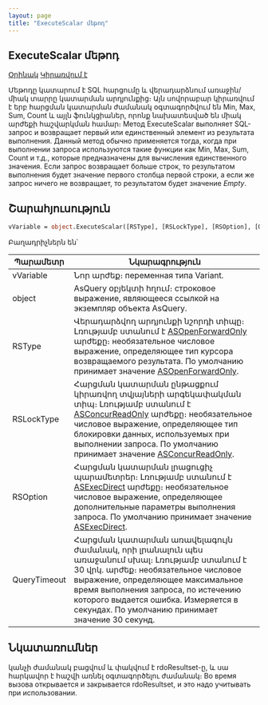 ```yaml
---
layout: page
title: "ExecuteScalar մեթոդ"
---
```


## ExecuteScalar մեթոդ


[Օրինակ](../../Examples/E_AsQuery.md)
[Կիրառվում է](../AsQuery.md)


Մեթոդը կատարում է SQL հարցումը  և վերադարձնում առաջին/միակ տարրը կատարման արդյունքից։ Այն սովորաբար կիրառվում է երբ հարցման կատարման ժամանակ օգտագործվում են Min, Max, Sum, Count և այլն ֆունկցիաներ, որոնք նախատեսված են միակ արժեքի հաշվարկման համար։
Метод ExecuteScalar выполняет SQL-запрос и возвращает первый или единственный элемент из результата выполнения. Данный метод обычно применяется тогда, когда при выполнении запроса используются такие функции как Min, Max, Sum, Count и т.д., которые предназначены для вычисления единственного значения. Если запрос возвращает больше строк, то результатом выполнения будет значение первого столбца первой строки, а если же запрос ничего не возвращает, то результатом будет значение <em>Empty</em>.


## Շարահյուսություն

```vb
vVariable = object.ExecuteScalar([RSType], [RSLockType], [RSOption], [QueryTimeout])
```

Բաղադրիչներն են՝

    
| Պարամետր  | Նկարագրություն |
|--|--|
| vVariable | Նոր արժեք։ переменная типа Variant. |
| object |  AsQuery օբյեկտի հղում։ строковое выражение, являющееся ссылкой на экземпляр объекта AsQuery. |
| RSType | Վերադարձվող արդյունքի նշորդի տիպը։ Լռությամբ ստանում է [ASOpenForwardOnly](../../Constants/const_opencursor_cursortype.md) արժեքը։  необязательное числовое выражение, определяющее тип курсора возвращаемого результата. По умолчанию принимает значение [ASOpenForwardOnly](../../Constants/const_opencursor_cursortype.html). |
| RSLockType | Հարցման կատարման ընթացքում կիրառվող տվյայների արգեկափակման տիպ։ Լռությամբ ստանում է [ASConcurReadOnly](../../Constants/const_opencursor_locktype.md) արժեքը։ необязательное числовое выражение, определяющее тип блокировки данных, используемых при выполнении запроса. По умолчанию принимает значение [ASConcurReadOnly](../../Constants/const_opencursor_locktype.html). |
| RSOption | Հարցման կատարման լրացուցիչ պարամետրեր։  Լռությամբ ստանում է [ASExecDirect](../../Constants/const_executequery_options.md) արժեքը։  необязательное числовое выражение, определяющее дополнительные параметры выполнения запроса. По умолчанию принимает значение [ASExecDirect](../../Constants/const_executequery_options.html). |
| QueryTimeout | Հարցման կատարման առավելագույն ժամանակ, որի լրանալուն պես առաջանում  սխալ։ Լռությամբ ստանում է 30 վրկ. արժեք։ необязательное числовое выражение, определяющее максимальное время выполнения запроса, по истечению которого выдается ошибка. Измеряется в секундах. По умолчанию принимает значение 30 секунд. |


## Նկատառումներ

կանչի ժամանակ բացվում և փակվում է rdoResultset-ը, և սա հարկավոր է հաշվի առնել օգտագործելու ժամանակ։
Во время вызова открывается и закрывается rdoResultset, и это надо учитывать при использовании.

